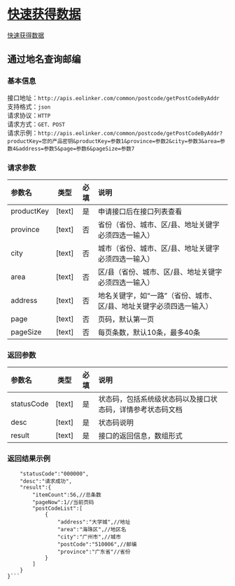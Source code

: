 # [快速获得数据](https://apistore.eolinker.com)
[快速获得数据](https://apistore.eolinker.com)
## 通过地名查询邮编
### 基本信息
接口地址：`http://apis.eolinker.com/common/postcode/getPostCodeByAddr`  
支持格式：`json`  
请求协议：`HTTP`  
请求方式：`GET、POST`  
请求示例：`http://apis.eolinker.com/common/postcode/getPostCodeByAddr?productKey=您的产品密钥&productKey=参数1&province=参数2&city=参数3&area=参数4&address=参数5&page=参数6&pageSize=参数7`
### 请求参数
| 参数名 |类型 | 必填 |	说明 |
| :- | :-: | :-: | :- |
| productKey  |	[text]	| 是 |申请接口后在接口列表查看 |
| province    |	[text]	| 否 |省份（省份、城市、区/县、地址关键字必须四选一输入）| 
| city	      | [text]	| 否 |城市（省份、城市、区/县、地址关键字必须四选一输入）|
| area	      | [text]	| 否 |区/县（省份、城市、区/县、地址关键字必须四选一输入）|
| address	  | [text]	| 否 |地名关键字，如“一路”（省份、城市、区/县、地址关键字必须四选一输入）|
| page	      | [text]	| 否 |页码，默认第一页 |
| pageSize	  | [text]	| 否 |每页条数，默认10条，最多40条 |

### 返回参数
| 参数名 |类型 | 必填 |	说明 |
| :- | :-: | :-: | :- |
| statusCode  |	[text]	| 是 | 状态码，包括系统级状态码以及接口状态码，详情参考状态码文档 |
| desc        |	[text]	| 是 | 状态码说明 |
| result      |	[text]	| 是 | 接口的返回信息，数组形式 |

### 返回结果示例
```{
    "statusCode":"000000",
    "desc":"请求成功",
    "result":{
        "itemCount":56,//总条数
        "pageNow":1//当前页码
        "postCodeList":[
            {
                "address":"大学城",//地址
                "area":"海珠区",//地区名
                "city":"广州市",//城市
                "postCode":"510006",//邮编
                "province":"广东省"//省份
            }
        ]
    }
}```


